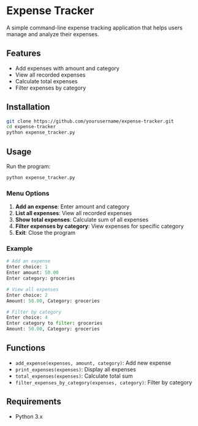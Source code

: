 # Expense Tracker

A simple command-line expense tracking application that helps users manage and analyze their expenses.

## Features

- Add expenses with amount and category
- View all recorded expenses
- Calculate total expenses
- Filter expenses by category

## Installation

```bash
git clone https://github.com/yourusername/expense-tracker.git
cd expense-tracker
python expense_tracker.py
```

## Usage

Run the program:
```bash
python expense_tracker.py
```

### Menu Options

1. **Add an expense**: Enter amount and category
2. **List all expenses**: View all recorded expenses
3. **Show total expenses**: Calculate sum of all expenses
4. **Filter expenses by category**: View expenses for specific category
5. **Exit**: Close the program

### Example

```python
# Add an expense
Enter choice: 1
Enter amount: 50.00
Enter category: groceries

# View all expenses
Enter choice: 2
Amount: 50.00, Category: groceries

# Filter by category
Enter choice: 4
Enter category to filter: groceries
Amount: 50.00, Category: groceries
```

## Functions

- `add_expense(expenses, amount, category)`: Add new expense
- `print_expenses(expenses)`: Display all expenses
- `total_expenses(expenses)`: Calculate total sum
- `filter_expenses_by_category(expenses, category)`: Filter by category

## Requirements

- Python 3.x
